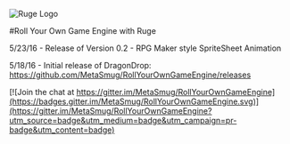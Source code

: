 ![Ruge Logo](http://ruge.metasmug.com/images/ruge-logo.png)

#Roll Your Own Game Engine with Ruge

5/23/16 - Release of Version 0.2 - RPG Maker style SpriteSheet Animation

5/18/16 - Initial release of DragonDrop:
https://github.com/MetaSmug/RollYourOwnGameEngine/releases

[![Join the chat at https://gitter.im/MetaSmug/RollYourOwnGameEngine](https://badges.gitter.im/MetaSmug/RollYourOwnGameEngine.svg)](https://gitter.im/MetaSmug/RollYourOwnGameEngine?utm_source=badge&utm_medium=badge&utm_campaign=pr-badge&utm_content=badge)
